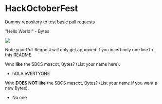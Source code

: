 # HackOctoberFest
Dummy repository to test basic pull requests

"Hello World!" - Bytes

[<img src="http://sbcs.io/images/sbcs_assets/hackbytes.png">](http://sbcs.io)

Note your Pull Request will only get approved if you insert only one line to this README.

Who **like** the SBCS mascot, Bytes? (List your name here).
- hOLA eVERTYONE

Who **DOES NOT like** the SBCS mascot, Bytes? (List your name if you want a new Bytes).
- No one
